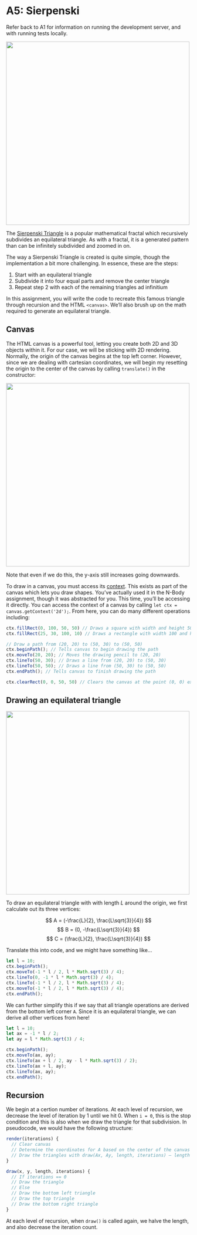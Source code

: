 # A5: Sierpenski

Refer back to A1 for information on running the development server, and with running tests locally.

<img src="https://user-images.githubusercontent.com/207651/187332099-b3f5116c-f45d-4d21-8b6d-e61dbc8f1f62.gif" width="500">

The [Sierpenski Triangle](https://en.wikipedia.org/wiki/Sierpi%C5%84ski_triangle) is a popular mathematical fractal which recursively subdivides an equilateral triangle. As with a fractal, it is a generated pattern than can be infinitely subdivided and zoomed in on.

The way a Sierpenski Triangle is created is quite simple, though the implementation a bit more challenging. In essence, these are the steps:

1. Start with an equilateral triangle
2. Subdivide it into four equal parts and remove the center triangle
3. Repeat step 2 with each of the remaining triangles ad infinitium

In this assignment, you will write the code to recreate this famous triangle through recursion and the HTML `<canvas>`. We’ll also brush up on the math required to generate an equilateral triangle. 

## Canvas
The HTML canvas is a powerful tool, letting you create both 2D and 3D objects within it. For our case, we will be sticking with 2D rendering. Normally, the origin of the canvas begins at the top left corner. However, since we are dealing with cartesian coordinates, we will begin my resetting the origin to the center of the canvas by calling `translate()` in the constructor:

<img src="https://user-images.githubusercontent.com/207651/187335011-9700c7d9-72c4-41be-b618-9f9aacd63d95.png" width="500">

Note that even if we do this, the y-axis still increases going downwards.

To draw in a canvas, you must access its [context](https://developer.mozilla.org/en-US/docs/Web/API/CanvasRenderingContext2D). This exists as part of the canvas which lets you draw shapes. You’ve actually used it in the N-Body assignment, though it was abstracted for you. This time, you’ll be accessing it directly. You can access the context of a canvas by calling `let ctx = canvas.getContext('2d');`. From here, you can do many different operations including:

```js
ctx.fillRect(0, 100, 50, 50) // Draws a square with width and height 50 where its top left corner is at (0, 100).
ctx.fillRect(25, 30, 100, 10) // Draws a rectangle with width 100 and height 10 where its top left corner is at (25, 30).

// Draw a path from (20, 20) to (50, 30) to (50, 50)
ctx.beginPath(); // Tells canvas to begin drawing the path
ctx.moveTo(20, 20); // Moves the drawing pencil to (20, 20)
ctx.lineTo(50, 30); // Draws a line from (20, 20) to (50, 30)
ctx.lineTo(50, 50); // Draws a line from (50, 30) to (50, 50)
ctx.endPath(); // Tells canvas to finish drawing the path

ctx.clearRect(0, 0, 50, 50) // Clears the canvas at the point (0, 0) extending 50 wide right and 50 high right down.
```

## Drawing an equilateral triangle

<img src="https://user-images.githubusercontent.com/207651/187336794-5967bae5-6c5d-4a51-93bc-a032070c4d22.png" width="500">

To draw an equilateral triangle with with length $L$ around the origin, we first calculate out its three vertices:

$$
A = (-\frac{L}{2}, \frac{L\sqrt{3}}{4})
$$
$$
B = (0, -\frac{L\sqrt{3}}{4})
$$
$$
C = (\frac{L}{2}, \frac{L\sqrt{3}}{4})
$$

Translate this into code, and we might have something like…

```js
let l = 10;
ctx.beginPath();
ctx.moveTo(-1 * l / 2, l * Math.sqrt(3) / 4);
ctx.lineTo(0, -1 * l * Math.sqrt(3) / 4);
ctx.lineTo(-1 * l / 2, l * Math.sqrt(3) / 4);
ctx.moveTo(-1 * l / 2, l * Math.sqrt(3) / 4);
ctx.endPath();
```

We can further simplify this if we say that all triangle operations are derived from the bottom left corner `A`. Since it is an equilateral triangle, we can derive all other vertices from here!

```js
let l = 10;
let ax = -1 * l / 2;
let ay = l * Math.sqrt(3) / 4;

ctx.beginPath();
ctx.moveTo(ax, ay);
ctx.lineTo(ax + l / 2, ay - l * Math.sqrt(3) / 2);
ctx.lineTo(ax + l, ay);
ctx.lineTo(ax, ay);
ctx.endPath();
```

## Recursion 
We begin at a certion number of iterations. At each level of recursion, we decrease the level of iteration by 1 until we hit 0. When `i = 0`, this is the stop condition and this is also when we draw the triangle for that subdivision. In pseudocode, we would have the following structure:

```js
render(iterations) {
  // Clear canvas
  // Determine the coordinates for A based on the center of the canvas
  // Draw the triangles with draw(Ax, Ay, length, iterations) — length is defined in the constructor
}

draw(x, y, length, iterations) {
  // If iterations == 0 
  // Draw the triangle
  // Else
  // Draw the bottom left triangle
  // Draw the top triangle 
  // Draw the bottom right triangle
}
```

At each level of recursion, when `draw()` is called again, we halve the length, and also decrease the iteration count. 